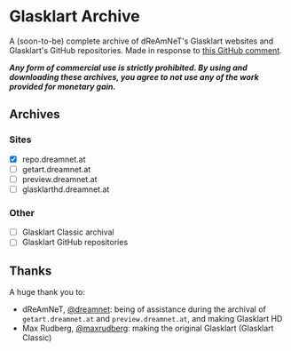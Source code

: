 # Glasklart Archive
A (soon-to-be) complete archive of dReAmNeT's Glasklart websites and Glasklart's GitHub repositories. Made in response to [this GitHub comment](https://github.com/glasklart/hd/issues/11025#issuecomment-769783103).

***Any form of commercial use is strictly prohibited. By using and downloading these archives, you agree to not use any of the work provided for monetary gain.***

## Archives
### Sites
- [x] repo.dreamnet.at
- [ ] getart.dreamnet.at
- [ ] preview.dreamnet.at
- [ ] glasklarthd.dreamnet.at
### Other
- [ ] Glasklart Classic archival
- [ ] Glasklart GitHub repositories

## Thanks
A huge thank you to:
- dReAmNeT, [@dreamnet](https://github.com/dreamnet): being of assistance during the archival of `getart.dreamnet.at` and `preview.dreamnet.at`, and making Glasklart HD
- Max Rudberg, [@maxrudberg](https://github.com/maxrudberg): making the original Glasklart (Glasklart Classic)
